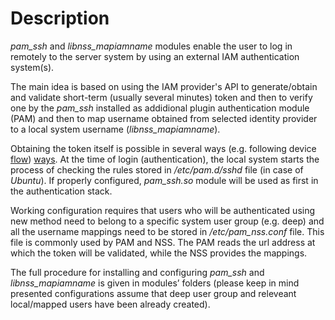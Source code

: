 # Description

*pam_ssh* and *libnss_mapiamname* modules enable the user to log in remotely to the server system by using an external IAM authentication system(s).

The main idea is based on using the IAM provider's API to generate/obtain and validate short-term (usually several minutes) token and then to verify one by the *pam_ssh* installed as addidional plugin authentication module (PAM) and then to map username obtained from selected identity provider to a local system username (*libnss_mapiamname*).

Obtaining the token itself is possible in several ways (e.g. following device [flow](https://gist.github.com/andreaceccanti/5b69323b89ce08321e7b5236de503600)) [ways](https://indigo-iam.github.io/docs/v/current/user-guide/getting-a-token.html).
 At the time of login (authentication), the local system starts the process of checking the rules stored in */etc/pam.d/sshd* file (in case of *Ubuntu*). If properly configured, *pam_ssh.so* module will be used as first in the authentication stack.

Working configuration requires that users who will be authenticated using new method need to belong to a  specific system user group (e.g. deep) and all the username mappings need to be stored in */etc/pam_nss.conf* file. This file is commonly used by PAM and NSS. The PAM reads the url address at which the token will be validated, while the NSS provides the mappings.

The full procedure for installing and configuring *pam_ssh* and *libnss_mapiamname* is given in modules’ folders (please keep in mind presented configurations assume that deep user group and releveant local/mapped users have been already created).
